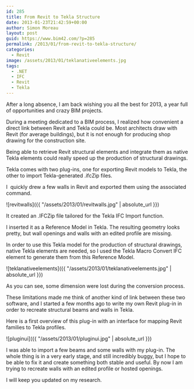 ```yaml
---
id: 285
title: From Revit to Tekla Structure
date: 2013-01-23T21:42:59+00:00
author: Simon Moreau
layout: post
guid: https://www.bim42.com/?p=285
permalink: /2013/01/from-revit-to-tekla-structure/
categories:
  - Revit
image: /assets/2013/01/teklanativeelements.jpg
tags:
  - .NET
  - IFC
  - Revit
  - Tekla
---
```

After a long absence, I am back wishing you all the best for 2013, a year full of opportunities and crazy BIM projects.

During a meeting dedicated to a BIM process, I realized how convenient a direct link between Revit and Tekla could be. Most architects draw with Revit (for average buildings), but it is not enough for producing shop drawing for the construction site.

Being able to retrieve Revit structural elements and integrate them as native Tekla elements could really speed up the production of structural drawings.

Tekla comes with two plug-ins, one for exporting Revit models to Tekla, the other to import Tekla-generated .ifcZip files.

I  quickly drew a few walls in Revit and exported them using the associated command.

![revitwalls]({{ "/assets/2013/01/revitwalls.jpg" | absolute_url }})

It created an .IFCZip file tailored for the Tekla IFC Import function.

I inserted it as a Reference Model in Tekla. The resulting geometry looks pretty, but wall openings and walls with an edited profile are missing.

In order to use this Tekla model for the production of structural drawings, native Tekla elements are needed, so I used the Tekla Macro Convert IFC element to generate them from this Reference Model.

![teklanativeelements]({{ "/assets/2013/01/teklanativeelements.jpg" | absolute_url }})

As you can see, some dimension were lost during the conversion process.

These limitations made me think of another kind of link between these two software, and I started a few months ago to write my own Revit plug-in in order to recreate structural beams and walls in Tekla.

Here is a first overview of this plug-in with an interface for mapping Revit families to Tekla profiles.

![pluginui]({{ "/assets/2013/01/pluginui.jpg" | absolute_url }})

I was able to import a few beams and some walls with my plug-in. The whole thing is in a very early stage, and still incredibly buggy, but I hope to be able to fix it and create something both stable and useful. By now I am trying to recreate walls with an edited profile or hosted openings.

I will keep you updated on my research.